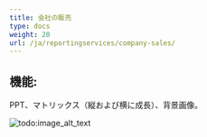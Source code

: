 ```yaml
---
title: 会社の販売
type: docs
weight: 20
url: /ja/reportingservices/company-sales/
---
```


## **機能:**
PPT、マトリックス（縦および横に成長）、背景画像。

![todo:image_alt_text](company-sales_1.png)